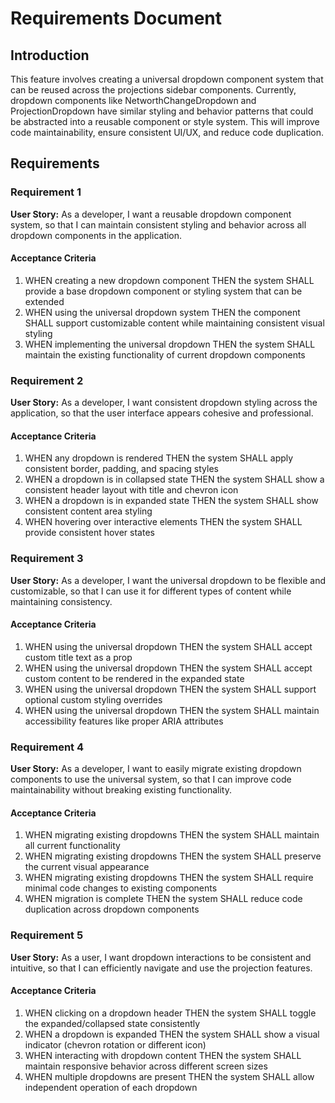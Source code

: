 # Requirements Document

## Introduction

This feature involves creating a universal dropdown component system that can be reused across the projections sidebar components. Currently, dropdown components like NetworthChangeDropdown and ProjectionDropdown have similar styling and behavior patterns that could be abstracted into a reusable component or style system. This will improve code maintainability, ensure consistent UI/UX, and reduce code duplication.

## Requirements

### Requirement 1

**User Story:** As a developer, I want a reusable dropdown component system, so that I can maintain consistent styling and behavior across all dropdown components in the application.

#### Acceptance Criteria

1. WHEN creating a new dropdown component THEN the system SHALL provide a base dropdown component or styling system that can be extended
2. WHEN using the universal dropdown system THEN the component SHALL support customizable content while maintaining consistent visual styling
3. WHEN implementing the universal dropdown THEN the system SHALL maintain the existing functionality of current dropdown components

### Requirement 2

**User Story:** As a developer, I want consistent dropdown styling across the application, so that the user interface appears cohesive and professional.

#### Acceptance Criteria

1. WHEN any dropdown is rendered THEN the system SHALL apply consistent border, padding, and spacing styles
2. WHEN a dropdown is in collapsed state THEN the system SHALL show a consistent header layout with title and chevron icon
3. WHEN a dropdown is in expanded state THEN the system SHALL show consistent content area styling
4. WHEN hovering over interactive elements THEN the system SHALL provide consistent hover states

### Requirement 3

**User Story:** As a developer, I want the universal dropdown to be flexible and customizable, so that I can use it for different types of content while maintaining consistency.

#### Acceptance Criteria

1. WHEN using the universal dropdown THEN the system SHALL accept custom title text as a prop
2. WHEN using the universal dropdown THEN the system SHALL accept custom content to be rendered in the expanded state
3. WHEN using the universal dropdown THEN the system SHALL support optional custom styling overrides
4. WHEN using the universal dropdown THEN the system SHALL maintain accessibility features like proper ARIA attributes

### Requirement 4

**User Story:** As a developer, I want to easily migrate existing dropdown components to use the universal system, so that I can improve code maintainability without breaking existing functionality.

#### Acceptance Criteria

1. WHEN migrating existing dropdowns THEN the system SHALL maintain all current functionality
2. WHEN migrating existing dropdowns THEN the system SHALL preserve the current visual appearance
3. WHEN migrating existing dropdowns THEN the system SHALL require minimal code changes to existing components
4. WHEN migration is complete THEN the system SHALL reduce code duplication across dropdown components

### Requirement 5

**User Story:** As a user, I want dropdown interactions to be consistent and intuitive, so that I can efficiently navigate and use the projection features.

#### Acceptance Criteria

1. WHEN clicking on a dropdown header THEN the system SHALL toggle the expanded/collapsed state consistently
2. WHEN a dropdown is expanded THEN the system SHALL show a visual indicator (chevron rotation or different icon)
3. WHEN interacting with dropdown content THEN the system SHALL maintain responsive behavior across different screen sizes
4. WHEN multiple dropdowns are present THEN the system SHALL allow independent operation of each dropdown
